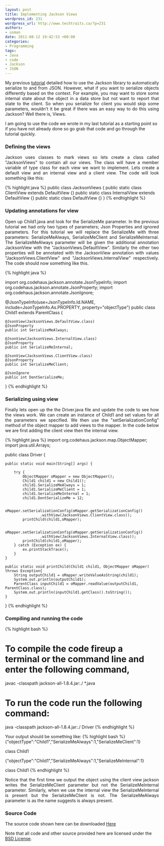 ```yaml
--- 
layout: post
title: Implementing Jackson Views
wordpress_id: 231
wordpress_url: http://www.techtraits.ca/?p=231
authors: 
- usman
date: 2011-08-12 19:42:53 +00:00
categories: 
- Programming
tags:
- Java
- code
- Jackson
- JSON
---
```

<p style="text-align: justify;">My previous <a href="/Programming/2011/07/27/polymorphic-json-serialization-using-jackson">tutorial</a> detailed how to use the Jackson library to automatically serialize to and from JSON. However, what if you want to serialize objects differently based on the context. For example, you may want to store some internal state about the object in a data store but not want to report that state to the client. So when you serialize for client you would skip some parameters, wouldn't it be great if there was an easy way to do this using Jackson? Well there is, Views.</p>

I am going to use the code we wrote in my last tutorial as a starting point so if you have not already done so go grab that code and go through the tutorial quickly.

<!--more-->

<h3>Defining the views</h3>

<p style="text-align: justify;">Jackson uses classes to mark views so lets create a class called "JacksonViews" to contain all our views. The class will have a member variable of type class for each view we want to implement. Lets create a default view and an internal view and a client view. The code will look something like this:</p>


{% highlight java %}
public class JacksonViews {
	public static class ClientView extends DefaultView {}
	public static class InternalView extends DefaultView {}
	public static class DefaultView {}
}
{% endhighlight %}
&nbsp;

<h3>Updating annotations for view</h3>

<p style="text-align: justify;">Open up Child1.java and look for the SerializeMe parameter. In the previous tutorial we had only two types of parameters; Json Properties and ignored parameters. For this tutorial we will replace the SerializeMe with three parameters: SerializeMeAlways, SerializeMeClient and SerializeMeInternal. The SerializeMeAlways parameter will be given the additional annotation JacksonView with the "JacksonViews.DefaultView". Similarly the other two properties will be annotated with the JacksonView annotation with values "JacksonViews.ClientView" and "JacksonViews.InternalView" respectively. The code should now something like this.</p>


{% highlight java %}

import org.codehaus.jackson.annotate.JsonTypeInfo;
import org.codehaus.jackson.annotate.JsonProperty;
import org.codehaus.jackson.annotate.JsonIgnore;

@JsonTypeInfo(use=JsonTypeInfo.Id.NAME, include=JsonTypeInfo.As.PROPERTY, property="objectType")
public class Child1 extends ParentClass {

    @JsonView(JacksonViews.DefaultView.class)
	@JsonProperty
	public int SerializeMeAlways;

    @JsonView(JacksonViews.InternalView.class)
    @JsonProperty
    public int SerializeMeInternal;

    @JsonView(JacksonViews.ClientView.class)
    @JsonProperty
	public int SerializeMeClient;

	@JsonIgnore
	public int DontSerializeMe;
}
{% endhighlight %}
&nbsp;

<h3>Serializing using view</h3>

<p style="text-align: justify;">Finally lets open up the the Driver.java file and update the code to see how the views work. We can create an instance of Child1 and set values for all the parameters we specified. We then use the "setSerializationConfig" method of the object mapper to add views to the mapper. In the code below we are first adding the client view then the internal view.</p>


{% highlight java %}
import org.codehaus.jackson.map.ObjectMapper;
import java.util.Arrays;

public class Driver {

	public static void main(String[] args) {

		try {
			ObjectMapper oMapper = new ObjectMapper();
			Child1 child1 = new Child1();
			child1.SerializeMeAlways = 1;
			child1.SerializeMeClient = 1;
			child1.SerializeMeInternal = 1;
			child1.DontSerializeMe = 12;

			oMapper.setSerializationConfig(oMapper.getSerializationConfig()
					.withView(JacksonViews.ClientView.class));
			printChild(child1,oMapper); 

			oMapper.setSerializationConfig(oMapper.getSerializationConfig()
					.withView(JacksonViews.InternalView.class));
			printChild(child1,oMapper); 
		} catch (Exception ex) {
			ex.printStackTrace();
		}
	}

	public static void printChild(Child1 child1, ObjectMapper oMapper) throws Exception{
		String outputChild1 = oMapper.writeValueAsString(child1);
		System.out.println(outputChild1);
		ParentClass inputChild1 = oMapper.readValue(outputChild1, ParentClass.class);
		System.out.println(inputChild1.getClass().toString());
	}
}
{% endhighlight %}
&nbsp;


<h3>Compiling and running the code</h3>

{% highlight bash %}
# To compile the code fireup a terminal or the command line and enter the following command,
javac -classpath jackson-all-1.8.4.jar:./ *.java

# To run the code run the following command:

java -classpath jackson-all-1.8.4.jar:./ Driver
{% endhighlight %}
&nbsp;

Your output should be something like:
{% highlight bash %}
{"objectType":"Child1","SerializeMeAlways":1,"SerializeMeClient":1}

class Child1

{"objectType":"Child1","SerializeMeAlways":1,"SerializeMeInternal":1}

class Child1
{% endhighlight %}
&nbsp;


<p style="text-align: justify;">Notice that the first time we output the object using the client view jackson writes the SerializeMeClient parameter but not the SerializeMeInternal parameter. Similarly, when we use the internal view the SerializeMeInternal is present but the SerializeMeClient is not. The SerializeMeAlways parameter is as the name suggests is always present.</p>



<h3>Source Code</h3>

The source code shown here can be downloaded [Here](https://github.com/techtraits/jackson-views-example/tree/master/jackson_views)

Note that all code and other source provided here are licensed under the [BSD License](/assets/Licensing.txt). 


